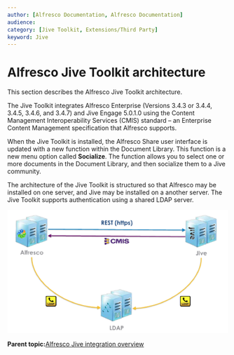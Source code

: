 ```yaml
---
author: [Alfresco Documentation, Alfresco Documentation]
audience: 
category: [Jive Toolkit, Extensions/Third Party]
keyword: Jive
---
```


# Alfresco Jive Toolkit architecture

This section describes the Alfresco Jive Toolkit architecture.

The Jive Toolkit integrates Alfresco Enterprise \(Versions 3.4.3 or 3.4.4, 3.4.5, 3.4.6, and 3.4.7\) and Jive Engage 5.0.1.0 using the Content Management Interoperability Services \(CMIS\) standard – an Enterprise Content Management specification that Alfresco supports.

When the Jive Toolkit is installed, the Alfresco Share user interface is updated with a new function within the Document Library. This function is a new menu option called **Socialize**. The function allows you to select one or more documents in the Document Library, and then socialize them to a Jive community.

The architecture of the Jive Toolkit is structured so that Alfresco may be installed on one server, and Jive may be installed on a another server. The Jive Toolkit supports authentication using a shared LDAP server.

![](../images/jive-ldap-auth.png)

**Parent topic:**[Alfresco Jive integration overview](../concepts/jive-overview.md)

